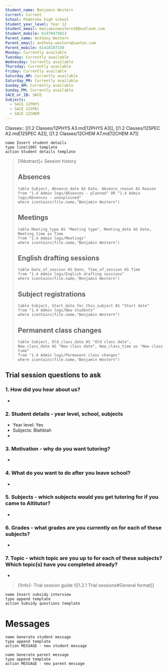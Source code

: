 ```yaml
---
Student_name: Benjamin Western
Current: Current
School: Pembroke high school
Student_year_level: Year 12
Student_email: benjaminwestern10@outlook.com
Student_mobile: 61478479823
Parent_name: Anthony Western
Parent_email: anthony.western@santos.com
Parent_mobile: 61418107330
Monday: Currently available
Tuesday: Currently available
Wednesday: Currently available
Thursday: Currently available
Friday: Currently available
Saturday_AM: Currently available
Saturday_PM: Currently available
Sunday_AM: Currently available
Sunday_PM: Currently available
SACE_or_IB: SACE
Subjects:
  - SACE 12PHYS
  - SACE 12SPEC
  - SACE 12CHEM
---
```

Classes:: [[1.2 Classes/12PHYS A3.md|12PHYS A3]], [[1.2 Classes/12SPEC A2.md|12SPEC A2]], [[1.2 Classes/12CHEM A7.md|12CHEM A7]]
```button
name Insert student details
type line(100) template
action Student details template
```
> [!Abstract]+ Session history
> ## Absences
> ```dataview
> table Subject, Absence_date AS Date, Absence_reason AS Reason
> from "1.4 Admin logs/Absences - planned" OR "1.4 Admin logs/Absences - unexplained"
> where icontains(file.name,"Benjamin Western")
> ```
> 
> ## Meetings
> ```dataview
> table Meeting_type AS "Meeting type", Meeting_date AS Date, Meeting_time as Time
> from "1.4 Admin logs/Meetings" 
> where icontains(file.name,"Benjamin Western")
> ```
> 
> ## English drafting sessions
> ```dataview
> table Date_of_session AS Date, Time_of_session AS Time
> from "1.4 Admin logs/English drafting sessions"
> where icontains(file.name,"Benjamin Western")
> ```
> 
> ## Subject registrations
> ```dataview
> table Subject, Start_date_for_this_subject AS "Start date"
> from "1.4 Admin logs/New students"
> where icontains(file.name,"Benjamin Western")
> ```
> 
> ## Permanent class changes
> ```dataview
> table Subject, Old_class_date AS "Old class date", New_class_date AS "New class date", New_class_time as "New class time"
> from "1.4 Admin logs/Permanent class changes"
> where icontains(file.name,"Benjamin Western")
> 



## Trial session questions to ask
### 1. How did you hear about us?
- 
### 2. **Student details** - year level, school, subjects
- Year level: Yes
- Subjects: Blahblah
- 
### 3. **Motivation** - why do you want tutoring?
- 
### 4.  What do you want to do after you leave school?
- 
### 5. **Subjects** - which subjects would you get tutoring for if you came to Altitutor?
- 
### 6. **Grades** - what grades are you currently on for each of these subjects?
- 
### 7.  **Topic** - which topic are you up to for each of these subjects? Which topic(s) have you completed already?
- 

> [!Info]- Trial session guide
![[1.2.1 Trial sessions#General format]]

```button
name Insert subsidy interview
type append template
action Subsidy questions template
```


# Messages
```button
name Generate student message
type append template
action MESSAGE - new student message
```



```button
name Generate parent message
type append template
action MESSAGE - new parent message
```

